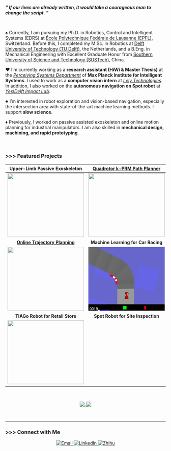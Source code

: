 ***" If our lives are already written, it would take a courageous man to change the script. "***

</br>

:spades: Currently, I am pursuing my Ph.D. in Robotics, Control and Intelligent Systems (EDRS) at [École Polytechnique Fédérale de Lausanne (EPFL)](https://www.epfl.ch/), Switzerland. Before this, I completed my M.Sc. in Robotics at [Delft University of Technology (TU Delft)](https://www.tudelft.nl/), the Netherlands, and a B.Eng. in Mechanical Engineering with Excellent Graduate Honor from [Southern University of Science and Technology (SUSTech)](https://www.sustech.edu.cn/en/), China.

:hearts: I’m currently working as a **research assistant (HiWi & Master Thesis)** at the *[Perceiving Systems Department](https://ps.is.mpg.de/)* of **Max Planck Institute for Intelligent Systems**. I used to work as a **computer vision intern** at *[Lely Technologies](https://www.lely.com/nl/)*. In addition, I also worked on the **autonomous navigation on Spot robot** at *[Yes!Delft Impact Lab](https://www.yesdelftimpactlab.com/)*.

:clubs: I’m interested in robot exploration and vision-based navigation, especially the intersection area with state-of-the-art machine learning methods. I support **slow science**.

:diamonds: Previously, I worked on passive assisted exoskeleton and online motion planning for industrial manipulators. I am also skilled in **mechanical design, machining, and rapid prototyping**.

</br>

<h3> >>> Featured Projects </h3>

  |  Upper-Limb Passive Exoskeleton  | [Quadrotor k-PRM Path Planner](https://github.com/Kyle-Xu001/Planning_Project) |  [Multi-Camera Video Stitching](https://github.com/Kyle-Xu001/Multi-Depth-Multi-Camera-Stitching)  |
  |  :------------:  |  :------------:  |  :------------:  |
  |<img src="https://github.com/Kyle-Xu001/kyle-xu001.github.io/blob/master/assets/img/exoskeleton.gif" width="240" height="200" /> | <img src="https://github.com/Kyle-Xu001/kyle-xu001.github.io/blob/master/assets/img/12.gif" width="240" height="200" /> | <img src="stitch.gif" width="240" height="200" /> |
  |  [**Online Trajectory Planning**](https://github.com/Kyle-Xu001/Online-Trajectory-Planning-Manipulators)  | **Machine Learning for Car Racing** |  **Autonomous Driving Simulation**  |
  |<img src="https://github.com/Kyle-Xu001/kyle-xu001.github.io/blob/master/assets/img/ROKAE1.gif" width="240" height="200" /> | <img src="https://github.com/Kyle-Xu001/kyle-xu001.github.io/blob/master/assets/img/ML_vehicles.gif" width="240" height="200" /> | <img src="https://github.com/Kyle-Xu001/kyle-xu001.github.io/blob/master/assets/img/ROS.gif" width="240" height="200" /> |
  | **TIAGo Robot for Retail Store** | **Spot Robot for Site Inspection**||
  |<img src="tiago.gif" width="240" height="200" />|||
  
</br>

<p align="center">
<a href="https://github.com/Kyle-Xu001">
  <img height=170 align="center" src="https://github-readme-stats.vercel.app/api?username=Kyle-Xu001&theme=vue&count_private=true&show_icons=true" />
  <img height=170 align="center" src="https://github-readme-stats.vercel.app/api/top-langs/?username=Kyle-Xu001&theme=react&hide=javascript,scss,html,cmake,tex&layout=compact&theme=swift" />
</a></p>

</br>

---
<h3> >>> Connect with Me </h3>
<p align="center">
<a href="mailto:xuchenghao10@hotmail.com" target="_blank"><img height=20 alt="Email" src="https://img.shields.io/badge/Microsoft_Outlook-0078D4?style=for-the-badge&logo=microsoft-outlook&logoColor=white" />
<a href="https://www.linkedin.com/in/chenghao-xu-10/" target="_blank"><img height=20 alt="LinkedIn" src="https://img.shields.io/badge/LinkedIn-@chenghaoxu-blue?style=flat&logo=linkedin" />
<a href="https://www.zhihu.com/people/xu-cheng-hao-93-43" target="_blank"><img height=20 alt="Zhihu" src="https://img.shields.io/badge/%E7%9F%A5%E4%B9%8E-0079FF.svg?&style=for-the-badge&logo=zhihu&logoColor=white" />
</p>

<!--
**Kyle-Xu001/Kyle-xu001** is a ✨ _special_ ✨ repository because its `README.md` (this file) appears on your GitHub profile.



Here are some ideas to get you started:

🔭 I’m currently working as a computer vision R&D intern at Lely.
🌱 I’m currently learning artificial intelligence techniques for robotics.
- 👯 I’m looking to collaborate on ...
- 🤔 I’m looking for help with ...
- 💬 Ask me about ...
- 📫 How to reach me: ...
- 😄 Pronouns: ...
- ⚡ Fun fact: ...
-->
